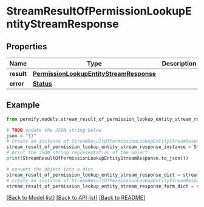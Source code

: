 # StreamResultOfPermissionLookupEntityStreamResponse


## Properties

Name | Type | Description | Notes
------------ | ------------- | ------------- | -------------
**result** | [**PermissionLookupEntityStreamResponse**](PermissionLookupEntityStreamResponse.md) |  | [optional] 
**error** | [**Status**](Status.md) |  | [optional] 

## Example

```python
from permify.models.stream_result_of_permission_lookup_entity_stream_response import StreamResultOfPermissionLookupEntityStreamResponse

# TODO update the JSON string below
json = "{}"
# create an instance of StreamResultOfPermissionLookupEntityStreamResponse from a JSON string
stream_result_of_permission_lookup_entity_stream_response_instance = StreamResultOfPermissionLookupEntityStreamResponse.from_json(json)
# print the JSON string representation of the object
print(StreamResultOfPermissionLookupEntityStreamResponse.to_json())

# convert the object into a dict
stream_result_of_permission_lookup_entity_stream_response_dict = stream_result_of_permission_lookup_entity_stream_response_instance.to_dict()
# create an instance of StreamResultOfPermissionLookupEntityStreamResponse from a dict
stream_result_of_permission_lookup_entity_stream_response_form_dict = stream_result_of_permission_lookup_entity_stream_response.from_dict(stream_result_of_permission_lookup_entity_stream_response_dict)
```
[[Back to Model list]](../README.md#documentation-for-models) [[Back to API list]](../README.md#documentation-for-api-endpoints) [[Back to README]](../README.md)


